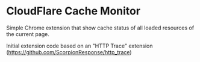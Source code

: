 # CloudFlare Cache Monitor

Simple Chrome extension that show cache status of all loaded resources of the current page.


Initial extension code based on an "HTTP Trace" extension (https://github.com/ScorpionResponse/http_trace)
